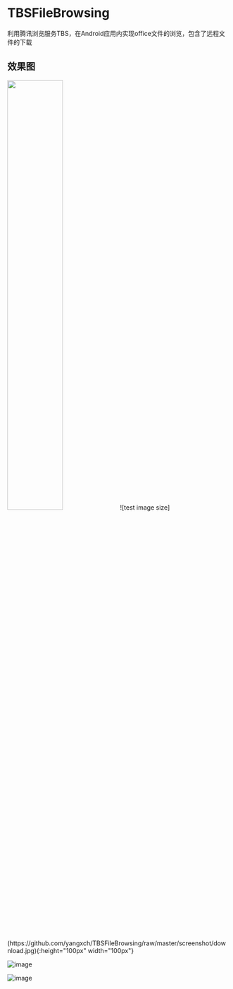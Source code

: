 # TBSFileBrowsing
利用腾讯浏览服务TBS，在Android应用内实现office文件的浏览，包含了远程文件的下载
## 效果图
<img src="https://github.com/yangxch/TBSFileBrowsing/raw/master/screenshot/download.jpg" width="50%" height="50%">
![test image size](https://github.com/yangxch/TBSFileBrowsing/raw/master/screenshot/download.jpg){:height="100px" width="100px"}

![image](https://github.com/yangxch/TBSFileBrowsing/raw/master/screenshot/load.jpg)

![image](https://github.com/yangxch/TBSFileBrowsing/raw/master/screenshot/show.jpg)
